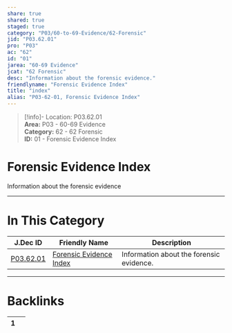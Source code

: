 ```yaml
---  
share: true  
shared: true  
staged: true  
category: "P03/60-to-69-Evidence/62-Forensic"  
jid: "P03.62.01"  
pro: "P03"  
ac: "62"  
id: "01"  
jarea: "60-69 Evidence"  
jcat: "62 Forensic"  
desc: "Information about the forensic evidence."  
friendlyname: "Forensic Evidence Index"  
title: "index"  
alias: "P03-62-01, Forensic Evidence Index"  
---  
```

>[!info]- Location: P03.62.01  
>**Area:** P03 - 60-69 Evidence  
>**Category:** 62 - 62 Forensic  
>**ID:** 01 - Forensic Evidence Index  
  
# Forensic Evidence Index  
  
Information about the forensic evidence  
   
  
  
---  
# In This Category  
  
| J.Dec ID                                                                        | Friendly Name                                                                                 | Description                              |  
| ------------------------------------------------------------------------------- | --------------------------------------------------------------------------------------------- | ---------------------------------------- |  
| [P03.62.01](index.md#) | [Forensic Evidence Index](index.md#) | Information about the forensic evidence. |  
  
  
---  
# Backlinks  
<div><table class="dataview table-view-table"><thead class="table-view-thead"><tr class="table-view-tr-header"><th class="table-view-th"><span></span><span class="dataview small-text">1</span></th><th class="table-view-th"><span></span></th></tr></thead><tbody class="table-view-tbody"></tbody></table></div>